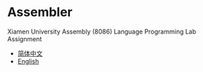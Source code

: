 # Assembler
Xiamen University Assembly (8086) Language Programming Lab Assignment
- [简体中文](reademe/README.zh_CN.md)
- [English](README.md)

